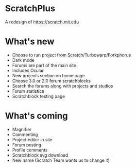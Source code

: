 # ScratchPlus
A redesign of https://scratch.mit.edu

# What's new
* Choose to run project from Scratch/Turbowarp/Forkphorus
* Dark mode
* Forums are part of the main site
* Includes Ocular
* New projects section on home page
* Choose 3.0 or 2.0 forum scratchblocks
* Search the forums along with projects and studios
* Forum statistics
* Scratchblock testing page

# What's coming
* Magnifier
* Commenting
* Project editor in site
* Forum posting
* Profile comments
* Scratchblock svg download
* New name (Scratch Team wants us to change it)
